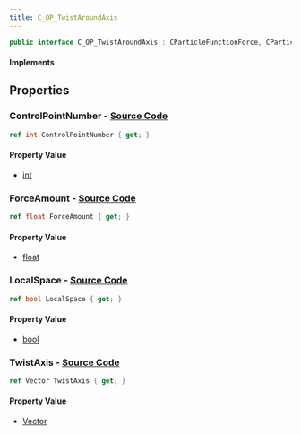 ```yaml
---
title: C_OP_TwistAroundAxis
---
```


```csharp
public interface C_OP_TwistAroundAxis : CParticleFunctionForce, CParticleFunction, ISchemaClass<CParticleFunction>, ISchemaClass<CParticleFunctionForce>, ISchemaClass<C_OP_TwistAroundAxis>, ISchemaField, ISchemaClass, INativeHandle
```

#### Implements

## Properties

### **ControlPointNumber** - [Source Code](https://github.com/swiftly-solution/swiftlys2/blob/main/managed/src/SwiftlyS2.Generated/Schemas/Interfaces/C_OP_TwistAroundAxis.cs#L22)

```csharp
ref int ControlPointNumber { get; }
```

#### Property Value

- [int](https://learn.microsoft.com/dotnet/api/system.int32)

### **ForceAmount** - [Source Code](https://github.com/swiftly-solution/swiftlys2/blob/main/managed/src/SwiftlyS2.Generated/Schemas/Interfaces/C_OP_TwistAroundAxis.cs#L16)

```csharp
ref float ForceAmount { get; }
```

#### Property Value

- [float](https://learn.microsoft.com/dotnet/api/system.single)

### **LocalSpace** - [Source Code](https://github.com/swiftly-solution/swiftlys2/blob/main/managed/src/SwiftlyS2.Generated/Schemas/Interfaces/C_OP_TwistAroundAxis.cs#L20)

```csharp
ref bool LocalSpace { get; }
```

#### Property Value

- [bool](https://learn.microsoft.com/dotnet/api/system.boolean)

### **TwistAxis** - [Source Code](https://github.com/swiftly-solution/swiftlys2/blob/main/managed/src/SwiftlyS2.Generated/Schemas/Interfaces/C_OP_TwistAroundAxis.cs#L18)

```csharp
ref Vector TwistAxis { get; }
```

#### Property Value

- [Vector](/docs/api/shared/natives/vector)

